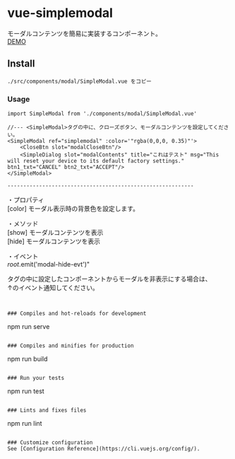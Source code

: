 # vue-simplemodal
モーダルコンテンツを簡易に実装するコンポーネント。  
[DEMO](https://large014.github.io/vue-simplemodal/)  

## Install
```
./src/components/modal/SimpleModal.vue をコピー
```

### Usage
```
import SimpleModal from './components/modal/SimpleModal.vue'

//--- <SimpleModal>タグの中に、クローズボタン、モーダルコンテンツを設定してください。
<SimpleModal ref="simplemodal" :color='"rgba(0,0,0, 0.35)"'>
    <CloseBtn slot="modalCloseBtn"/>
    <SimpleDialog slot="modalContents" title="これはテスト" msg="This will reset your device to its default factory settings." btn1_txt="CANCEL" btn2_txt="ACCEPT"/>
</SimpleModal>  

-----------------------------------------------------------

```
・プロパティ  
[color] モーダル表示時の背景色を設定します。  

・メソッド  
[show] モーダルコンテンツを表示  
[hide] モーダルコンテンツを表示  

・イベント  
$root.$emit('modal-hide-evt')"  

<SimpleModal>タグの中に設定したコンポーネントからモーダルを非表示にする場合は、  
↑のイベント通知してください。  
```


### Compiles and hot-reloads for development
```
npm run serve
```

### Compiles and minifies for production
```
npm run build
```

### Run your tests
```
npm run test
```

### Lints and fixes files
```
npm run lint
```

### Customize configuration
See [Configuration Reference](https://cli.vuejs.org/config/).
